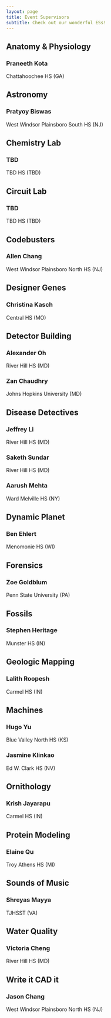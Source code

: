 ```yaml
---
layout: page
title: Event Supervisors
subtitle: Check out our wonderful ESs!
---
```

## Anatomy & Physiology
### Praneeth Kota
Chattahoochee HS (GA)
## Astronomy
### Pratyoy Biswas
West Windsor Plainsboro South HS (NJ)
## Chemistry Lab
### TBD
TBD HS (TBD)
## Circuit Lab
### TBD
TBD HS (TBD)
## Codebusters
### Allen Chang
West Windsor Plainsboro North HS (NJ)
## Designer Genes
### Christina Kasch
Central HS (MO)
## Detector Building
### Alexander Oh
River Hill HS (MD)
### Zan Chaudhry
Johns Hopkins University (MD)
## Disease Detectives
### Jeffrey Li
River Hill HS (MD)
### Saketh Sundar
River Hill HS (MD)
### Aarush Mehta
Ward Melville HS (NY)
## Dynamic Planet
### Ben Ehlert
Menomonie HS (WI)
## Forensics
### Zoe Goldblum
Penn State University (PA)
## Fossils
### Stephen Heritage
Munster HS (IN)
## Geologic Mapping
### Lalith Roopesh
Carmel HS (IN)
## Machines
### Hugo Yu
Blue Valley North HS (KS)
### Jasmine Klinkao
Ed W. Clark HS (NV)
## Ornithology
### Krish Jayarapu
Carmel HS (IN)
## Protein Modeling
### Elaine Qu
Troy Athens HS (MI)
## Sounds of Music
### Shreyas Mayya
TJHSST (VA)
## Water Quality
### Victoria Cheng
River Hill HS (MD)
## Write it CAD it
### Jason Chang
West Windsor Plainsboro North HS (NJ)
